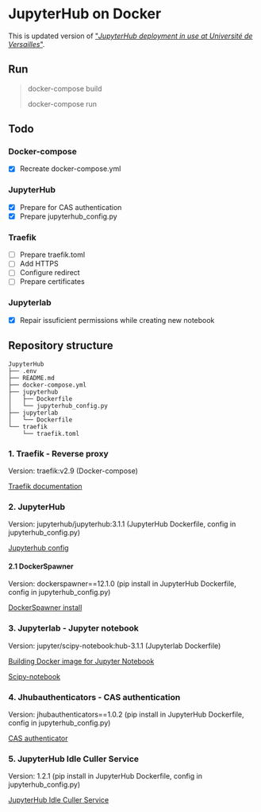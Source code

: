 # JupyterHub on Docker
This is updated version of ["*JupyterHub deployment in use at Université de Versailles*"](https://github.com/defeo/jupyterhub-docker).

## Run
> docker-compose build
> 
> docker-compose run


## Todo
### Docker-compose
- [x] Recreate docker-compose.yml
### JupyterHub
- [x] Prepare for CAS authentication
- [x] Prepare jupyterhub_config.py
### Traefik
- [ ] Prepare traefik.toml
- [ ] Add HTTPS
- [ ] Configure redirect
- [ ] Prepare certificates
### Jupyterlab
- [x] Repair issuficient permissions while creating new notebook

## Repository structure
```
JupyterHub
├── .env
├── README.md
├── docker-compose.yml
├── jupyterhub
│   ├── Dockerfile
│   └── jupyterhub_config.py
├── jupyterlab
│   └── Dockerfile
└── traefik
    └── traefik.toml
```


### 1. Traefik - Reverse proxy
Version: traefik:v2.9 (Docker-compose)

[Traefik documentation](https://doc.traefik.io/traefik/)

### 2. JupyterHub
Version: jupyterhub/jupyterhub:3.1.1 (JupyterHub Dockerfile, config in jupyterhub_config.py)

[Jupyterhub config](https://github.com/jupyterhub/jupyterhub-deploy-docker)

#### 2.1 DockerSpawner
Version: dockerspawner==12.1.0 (pip install in JupyterHub Dockerfile, config in jupyterhub_config.py)

[DockerSpawner install](https://jupyterhub-dockerspawner.readthedocs.io/en/latest/install.html)

### 3. Jupyterlab - Jupyter notebook
Version: jupyter/scipy-notebook:hub-3.1.1 (Jupyterlab Dockerfile)

[Building Docker image for Jupyter Notebook](https://jupyterhub-dockerspawner.readthedocs.io/en/latest/docker-image.html)

[Scipy-notebook](https://hub.docker.com/r/jupyter/scipy-notebook/tags)


### 4. Jhubauthenticators - CAS authentication
Version: jhubauthenticators==1.0.2 (pip install in JupyterHub Dockerfile, config in jupyterhub_config.py)

[CAS authenticator](https://github.com/cwaldbieser/jhub_cas_authenticator)


### 5. JupyterHub Idle Culler Service
Version: 1.2.1 (pip install in JupyterHub Dockerfile, config in jupyterhub_config.py)

[JupyterHub Idle Culler Service](https://github.com/jupyterhub/jupyterhub-idle-culler)

